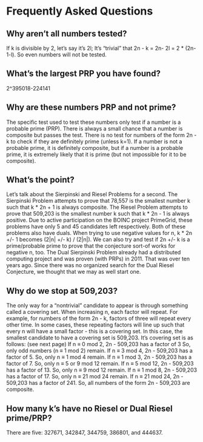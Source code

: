 # Frequently Asked Questions

## Why aren’t all numbers tested?
If k is divisible by 2, let’s say it’s 2l; It’s “trivial” that 2n - k = 2n- 2l = 2 * (2n-1-l). So even numbers will not be tested.

## What’s the largest PRP you have found?
2^395018-224141

## Why are these numbers PRP and not prime?
The specific test used to test these numbers only test if a number is a probable prime (PRP). There is always a small chance that a number is composite but passes the test. There is no test for numbers of the form 2n - k to check if they are definitely prime (unless k=1). If a number is not a probable prime, it is definitely composite, but if a number is a probable prime, it is extremely likely that it is prime (but not impossible for it to be composite).

## What’s the point?
Let’s talk about the Sierpinski and Riesel Problems for a second. The Sierpinski Problem attempts to prove that 78,557 is the smallest number k such that k * 2n + 1 is always composite. The Riesel Problem attempts to prove that 509,203 is the smallest number k such that k * 2n - 1 is always positive. Due to active participation on the BOINC project PrimeGrid, these problems have only 5 and 45 candidates left respectively.
Both of these problems also have duals. When trying to use negative values for n, k * 2n +/- 1 becomes (2|n| +/- k) / (2|n|). We can also try and test if 2n +/- k is a prime/probable prime to prove that the conjecture sort-of works for negative n, too. The Dual Sierpinski Problem already had a distributed computing project and was proven (with PRPs) in 2011. That was over ten years ago. Since there was no organized search for the Dual Riesel Conjecture, we thought that we may as well start one.

## Why do we stop at 509,203?
The only way for a “nontrivial” candidate to appear is through something called a covering set. When increasing n, each factor will repeat. For example, for numbers of the form 2n - k, factors of three will repeat every other time. In some cases, these repeating factors will line up such that every n will have a small factor - this is a covering set. In this case, the smallest candidate to have a covering set is 509,203. It’s covering set is as follows: (see next page)
If n ≡ 0 mod 2, 2n - 509,203 has a factor of 3
So, only odd numbers (n ≡ 1 mod 2) remain.
If n ≡ 3 mod 4, 2n - 509,203 has a factor of 5.
So, only n ≡ 1 mod 4 remain.
If n ≡ 1 mod 3, 2n - 509,203 has a factor of 7.
So, only n ≡ 5 or 9 mod 12 remain.
If n ≡ 5 mod 12, 2n - 509,203 has a factor of 13.
So, only n ≡ 9 mod 12 remain.
If n ≡ 1 mod 8, 2n - 509,203 has a factor of 17.
So, only n ≡ 21 mod 24 remain.
If n ≡ 21 mod 24, 2n - 509,203 has a factor of 241.
So, all numbers of the form 2n - 509,203 are composite.

## How many k’s have no Riesel or Dual Riesel prime/PRP?
There are five: 327671, 342847, 344759, 386801, and 444637.
